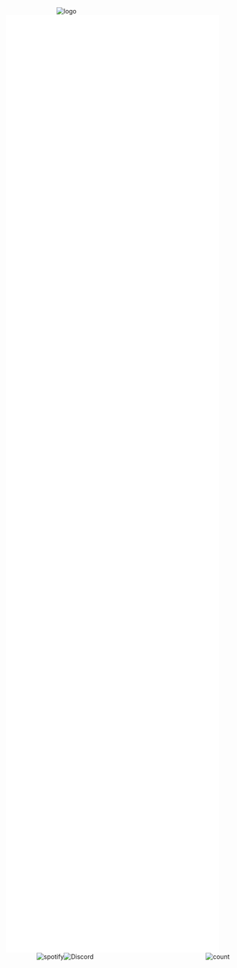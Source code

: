
<img align="right"  width="390" alt="logo" src="https://github.com/AlenVelocity/AlenVelocity/assets/66544823/a51db6a1-913d-420b-a5f8-053830022baf">

<img align="left" width="480" alt="metrics" src="/github-metrics.svg">

<img align="right" alt="count" src="https://count.getloli.com/get/@:alensaito1?theme=rule34">


<img src="https://discord-readme-badge.vercel.app/api?id=577808661485977620" alt="Discord" align="right" width=320/>

<img src="https://spotify-github-profile.vercel.app/api/view?uid=31tvn6y7tjpbzwvacw3iitologtq&cover_image=true&theme=default&bar_color=00ff00&bar_color_cover=true" alt="spotify" align="right"/>

